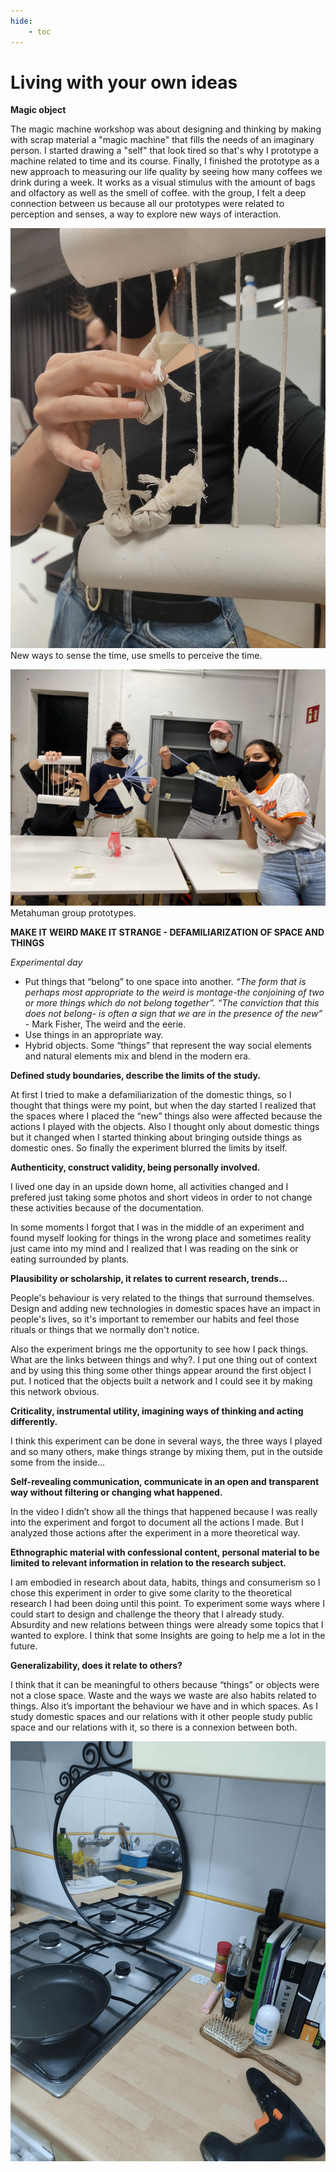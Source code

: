 ```yaml
---
hide:
    - toc
---
```


# Living with your own ideas
**Magic object**

The magic machine workshop was about designing and thinking by making with scrap material a "magic machine" that fills the needs of an imaginary person. 
I started drawing a "self" that look tired so that's why I prototype a machine related to time and its course. 
Finally, I finished the prototype as a new approach to measuring our life quality by seeing how many coffees we drink during a week. It works as a visual stimulus with the amount of bags and olfactory as well as the smell of coffee. 
with the group, I felt a deep connection between us because all our prototypes were related to perception and senses, a way to explore new ways of interaction. 

![](../images/img12.jpg)
New ways to sense the time, use smells to perceive the time. 

![](../images/img13.jpg)
Metahuman group prototypes. 



**MAKE IT WEIRD MAKE IT STRANGE - 
DEFAMILIARIZATION OF SPACE AND THINGS**

*Experimental day*


- Put things that “belong” to one space into another. *“The form that is perhaps most appropriate to the weird is montage-the conjoining of two or more things which do not belong together”. “The conviction that this does not belong- is often a sign that we are in the presence of the new”* - Mark Fisher, The weird and the eerie. 
- Use things in an appropriate way. 
- Hybrid objects. Some “things” that represent the way social elements and natural elements mix and blend in the modern era. 

**Defined study boundaries, describe the limits of the study.**

At first I tried to make a defamiliarization of the domestic things, so I thought that things were my point, but when the day started I realized that the spaces where I placed the “new” things also were affected because the actions I played with the objects. Also I thought only about domestic things but it changed when I started thinking about bringing outside things as domestic ones. So finally the experiment blurred the limits by itself. 

**Authenticity, construct validity, being personally involved.**

I lived one day in an upside down home, all activities changed and I prefered just taking some photos and short videos in order to not change these activities because of the documentation. 

In some moments I forgot that I was in the middle of an experiment and found myself looking for things in the wrong place and sometimes reality just came into my mind and I realized that I was reading on the sink or eating surrounded by plants. 

**Plausibility or scholarship, it relates to current research, trends…**

People's behaviour is very related to the things that surround themselves. Design and adding new technologies in domestic spaces have an impact in people's lives, so it's important to remember our habits and feel those rituals or things that we normally don't notice. 

Also the experiment brings me the opportunity to see how I pack things. What are the links between things and why?. I put one thing out of context and by using this thing some other things appear around the first object I put. I noticed that the objects built a network and I could see it by making this network obvious. 

**Criticality, instrumental utility, imagining ways of thinking and acting differently.**

I think this experiment can be done in several ways, the three ways I played and so many others, make things strange by mixing them, put in the outside some from the inside… 


**Self-revealing communication, communicate in an open and transparent way without filtering or changing what happened.**

In the video I didn’t show all the things that happened because I was really into the experiment and forgot to document all the actions I made. But I analyzed those actions after the experiment in a more theoretical way.   

**Ethnographic material with confessional content, personal material to be limited to relevant information in relation to the research subject.**

I am embodied in research about data, habits, things and consumerism so I chose this experiment in order to give some clarity to the theoretical research I had been doing until this point. To experiment some ways where I could start to design and challenge the theory that I already study. Absurdity and new relations between things were already some topics that I wanted to explore. I think that some Insights are going to help me a lot in the future. 

**Generalizability, does it relate to others?**

I think that it can be meaningful to others because “things” or objects were not a close space. Waste and the ways we waste are also habits related to things. Also it’s important the behaviour we have and in which spaces. As I study domestic spaces and our relations with it other people study public space and our relations with it, so there is a connexion between both.  

![](../images/img14.gif)

